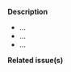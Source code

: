 <!--   Thank you for your contribution. Before you submit the pull request:
1. Follow contributing guidelines and make sure PR title follows Conventional Commits specification -> https://github.com/asyncapi/generator/blob/master/CONTRIBUTING.md
2. Test your changes and attach their results to the pull request.
3. Update the relevant documentation.
-->

**Description**

- ...
- ...
- ...

**Related issue(s)**
<!-- If you refer to a particular issue, provide its number, othewise, remove this section.
For example, `Resolves #123`, `Fixes #43`, or `See also #33`. The 3rd option will not automatically close the issue after the merge. -->